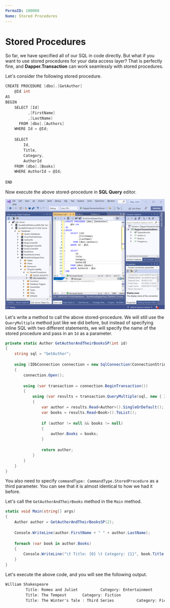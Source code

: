 ```yaml
---
PermaID: 100008
Name: Stored Procedures
---
```


# Stored Procedures

So far, we have specified all of our SQL in code directly. But what if you want to use stored procedures for your data access layer? That is perfectly fine, and **Dapper.Transaction** can work seamlessly with stored procedures. 

Let's consider the following stored procedure.

```csharp
CREATE PROCEDURE [dbo].[GetAuthor]
	@Id int
AS
BEGIN
	SELECT [Id]
		  ,[FirstName]
		  ,[LastName]
	  FROM [dbo].[Authors]
	WHERE Id = @Id;

	SELECT 
		Id,
		Title,
		Category,
		AuthorId
	FROM [dbo].[Books] 
	WHERE AuthorId = @Id;

END
```

Now execute the above stored-procedure in **SQL Query** editor.

<img src="images/stored-procedures-1.png" alt="Create a stored procedure">

Let's write a method to call the above stored-procedure. We will still use the `QueryMultiple` method just like we did before, but instead of specifying inline SQL with two different statements, we will specify the name of the stored procedure and pass in an `Id` as a parameter. 

```csharp
private static Author GetAuthorAndTheirBooksSP(int id)
{
    string sql = "GetAuthor";

    using (IDbConnection connection = new SqlConnection(ConnectionString))
    {
        connection.Open();

        using (var transaction = connection.BeginTransaction())
        {
            using (var results = transaction.QueryMultiple(sql, new { Id = id }, commandType: CommandType.StoredProcedure))
            {
                var author = results.Read<Author>().SingleOrDefault();
                var books = results.Read<Book>().ToList();

                if (author != null && books != null)
                {
                    author.Books = books;
                }

                return author;
            }
        }
    }
}
```

You also need to specify `commandType: CommandType.StoredProcedure` as a third parameter. You can see that it is almost identical to how we had it before. 

Let's call the `GetAuthorAndTheirBooks` method in the `Main` method.

```csharp
static void Main(string[] args)
{
    Author author = GetAuthorAndTheirBooksSP(2);

    Console.WriteLine(author.FirstName + " " + author.LastName);
    
    foreach (var book in author.Books)
    {
        Console.WriteLine("\t Title: {0} \t Category: {1}", book.Title, book.Category);
    }
}
```

Let's execute the above code, and you will see the following output.

```csharp
William Shakespeare
         Title: Romeo and Juliet          Category: Entertainment
         Title: The Tempest       Category: Fiction
         Title: The Winter's Tale : Third Series          Category: Fiction
```
